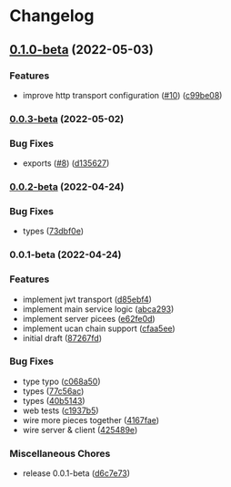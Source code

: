 # Changelog

## [0.1.0-beta](https://github.com/storacha/ucanto/compare/v0.0.3-beta...v0.1.0-beta) (2022-05-03)


### Features

* improve http transport configuration ([#10](https://github.com/storacha/ucanto/issues/10)) ([c99be08](https://github.com/storacha/ucanto/commit/c99be08fdcef6c0775d83f5cea1331848ec660ff))

### [0.0.3-beta](https://github.com/storacha/ucanto/compare/v0.0.2-beta...v0.0.3-beta) (2022-05-02)


### Bug Fixes

* exports ([#8](https://github.com/storacha/ucanto/issues/8)) ([d135627](https://github.com/storacha/ucanto/commit/d1356274225c9dfe38c305c12f4a80a822619430))

### [0.0.2-beta](https://github.com/storacha/ucanto/compare/v0.0.1-beta...v0.0.2-beta) (2022-04-24)


### Bug Fixes

* types ([73dbf0e](https://github.com/storacha/ucanto/commit/73dbf0ec1bbaac6477a22425e40e7db0d77df02e))

### 0.0.1-beta (2022-04-24)


### Features

* implement jwt transport ([d85ebf4](https://github.com/storacha/ucanto/commit/d85ebf4c56fa35e547429f87f18f20a96d4f22d7))
* implement main service logic ([abca293](https://github.com/storacha/ucanto/commit/abca2937a080fad6b2679ee1973b6e222cfcd4e7))
* implement server picees ([e62fe0d](https://github.com/storacha/ucanto/commit/e62fe0d4de419f725b46068edc168e9d3298c397))
* implement ucan chain support ([cfaa5ee](https://github.com/storacha/ucanto/commit/cfaa5eefab071aa6c5b481f21b76fb308719b1ee))
* initial draft ([87267fd](https://github.com/storacha/ucanto/commit/87267fd46e020aa9a5ceb3e6cd3c6593c7bb34dc))


### Bug Fixes

* type typo ([c068a50](https://github.com/storacha/ucanto/commit/c068a5059359ab1b52e91dddb2596ce6f728f171))
* types ([77c56ac](https://github.com/storacha/ucanto/commit/77c56ac4d36c351a7e081d041b345dd8ba7f4939))
* types ([40b5143](https://github.com/storacha/ucanto/commit/40b5143b05f47593582e7b14a7a42fd31fab3d26))
* web tests ([c1937b5](https://github.com/storacha/ucanto/commit/c1937b509fa39ee2548f166c07ed811dc1287a50))
* wire more pieces together ([4167fae](https://github.com/storacha/ucanto/commit/4167fae2984a7c7343a776aec0bb231568aae2c5))
* wire server & client ([425489e](https://github.com/storacha/ucanto/commit/425489e545b48fabc978ec73057fbdbfbbc2117a))


### Miscellaneous Chores

* release 0.0.1-beta ([d6c7e73](https://github.com/storacha/ucanto/commit/d6c7e73de56278e2f2c92c4a0e1a2709c92bcbf9))
